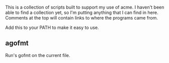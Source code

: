 This is a collection of scripts built to support my use of acme. I haven't been able to find a collection yet, so I'm putting anything that I can find in here. Comments at the top will contain links to where the programs came from.

Add this to your PATH to make it easy to use.

## agofmt

Run's gofmt on the current file.